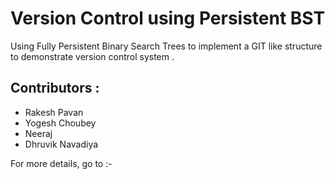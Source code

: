 # Version Control using Persistent BST

Using Fully Persistent Binary Search Trees to implement a GIT like structure to demonstrate version control system .

## Contributors :
- Rakesh Pavan
- Yogesh Choubey
- Neeraj 
- Dhruvik Navadiya

For more details, go to :-
